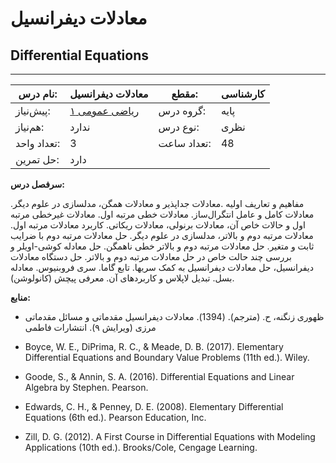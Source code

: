 # معادلات دیفرانسیل
## Differential Equations
_______________________________________________________________________________
| نام درس:    | معادلات دیفرانسیل                      | مقطع:       | کارشناسی |
| ----------- | -------------------------------------- | ----------- | -------- |
| پیش‌نیاز:   | [ریاضی عمومی ۱](../base/Calculus-I.md) | گروه درس:   | پایه     |
| هم‌نیاز:    | ندارد                                  | نوع درس:    | نظری     |
| تعداد واحد: | 3                                      | تعداد ساعت: | 48       |
| حل تمرین:   |  دارد                                  |             |          |

**سرفصل درس:**

مفاهیم و تعاریف اولیه .معادلات جداپذیر و معادلات همگن، مدلسازی در علوم دیگر. معادلات کامل و عامل انتگرال‌ساز. معادلات خطی مرتبه اول. معادلات غیرخطی مرتبه اول و حالات خاص آن، معادلات برنولی، معادلات ریکاتی. کاربرد معادلات مرتبه اول. معادلات مرتبه دوم و بالاتر، مدلسازی در علوم دیگر. حل معادلات مرتبه دوم با ضرایب ثابت و متغیر. حل معادلات مرتبه دوم و بالاتر خطی ناهمگن. حل معادله کوشی-اویلر و بررسی چند حالت خاص در حل معادلات مرتبه دوم و بالاتر. حل دستگاه معادلات دیفرانسیل، حل معادلات دیفرانسیل به کمک سریها. تابع گاما. سری فروبنیوس. معادله بسل. تبدیل لاپلاس و کاربردهای آن. معرفی پیچش (کانولوشن).

**منابع:**


- ظهوری زنگنه، ح. (مترجم). (1394). معادلات دیفرانسیل مقدماتی و مسائل مقدماتی مرزی (ویرایش ۹). انتشارات فاطمی

- Boyce, W. E., DiPrima, R. C., & Meade, D. B. (2017). Elementary Differential Equations and Boundary Value Problems (11th ed.). Wiley.

- Goode, S., & Annin, S. A. (2016). Differential Equations and Linear Algebra by Stephen. Pearson.

- Edwards, C. H., & Penney, D. E. (2008). Elementary Differential Equations (6th ed.). Pearson Education, Inc.

- Zill, D. G. (2012). A First Course in Differential Equations with Modeling Applications (10th ed.). Brooks/Cole, Cengage Learning.
